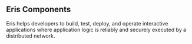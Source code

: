 ## Eris Components

Eris helps developers to build, test, deploy, and operate interactive applications where application logic is reliably and securely executed by a distributed network.

